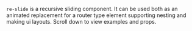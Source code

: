 `re-slide` is a recursive sliding component. It can be used both as an animated replacement for a router type element supporting nesting and making ui layouts. Scroll down to view examples and props.